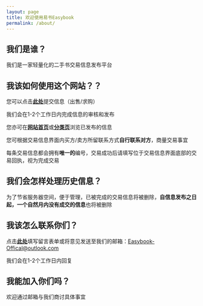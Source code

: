 ```yaml
---
layout: page
title: 欢迎使用易书Easybook
permalink: /about/
---
```


## 我们是谁？

我们是一家轻量化的二手书交易信息发布平台

## 我该如何使用这个网站？？

您可以点击[**此处**](https://forms.office.com/Pages/ResponsePage.aspx?id=DQSIkWdsW0yxEjajBLZtrQAAAAAAAAAAAAMAACvs5QdUQlBCVTBCVTM2SEQ4TEVNRFNQQVNQRVlCVS4u)提交信息（出售/求购）

我们会在1-2个工作日内完成信息的审核和发布

您亦可在[**网站首页**](https://easybook-offical.github.io/website/)或[**分类页**](https://easybook-offical.github.io/website/tags/)浏览已发布的信息

您可根据交易信息界面内买方/卖方所留联系方式**自行联系对方**，商量交易事宜

每条交易信息都会拥有**唯一的**编号，交易成功后请填写位于交易信息界面底部的交易回执，视为完成交易

## 我们会怎样处理历史信息？

为了节省服务器空间，便于管理，已被完成的交易信息将被删除，**自信息发布之日起，一个自然月内没有成交的信息**也将被删除

## 我该怎么联系你们？

点击[**此处**](https://forms.office.com/Pages/ResponsePage.aspx?id=DQSIkWdsW0yxEjajBLZtrQAAAAAAAAAAAAMAACvs5QdUNUZORVBRUEVMRzZBSEhOUksxRkRLM1QyWC4u)填写留言表单或将意见发送至我们的邮箱：[Easybook-Offical@outlook.com](mailto:Easybook-Offical@outlook.com)

我们会在1-2个工作日内回复

## 我能加入你们吗？

欢迎通过邮箱与我们商讨具体事宜

